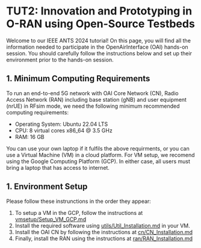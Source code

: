 # TUT2: Innovation and Prototyping in O-RAN using Open-Source Testbeds

Welcome to our IEEE ANTS 2024 tutorial! On this page, you will find all the information needed to participate in the OpenAirInterface (OAI) hands-on session.
You should carefully follow the instructions below and set up their environment prior to the hands-on session.

## 1. Minimum Computing Requirements
To run an end-to-end 5G network with OAI Core Network (CN),
Radio Access Network (RAN) including base station (gNB) and user equipment (nrUE) in RFsim mode, we need the following minimum recommended computing requirements: 
-  Operating System: Ubuntu 22.04 LTS
-  CPU: 8 virtual cores x86_64 @ 3.5 GHz
-  RAM: 16 GB
  
You can use your own laptop if it fulfils the above requirments, or you can use a Virtual Machine (VM) in a cloud platform.
For VM setup, we recomend using the Google Computing Platform (GCP).
In either case, all users must bring a laptop that has access to internet.

## 1. Environment Setup

Please follow these instrunctions in the order they appear:

1. To setup a VM in the GCP, follow the instructions at [vmsetup/Setup_VM_GCP.md](./vmsetup/Setup_VM_GCP.md)
2. Install the required software using [utils/Util_Installation.md](./utils/Util_Installation.md) in your VM.
3. Install the OAI CN by following the instructions at [cn/CN_Installation.md](./cn/CN_Installation.md)
4. Finally, install the RAN using the instructions at [ran/RAN_Installation.md](./ran/RAN_Installation.md)
